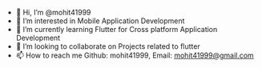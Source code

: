 - 👋 Hi, I’m @mohit41999
- 👀 I’m interested in Mobile Application Development
- 🌱 I’m currently learning Flutter for Cross platform Application Development
- 💞️ I’m looking to collaborate on Projects related to flutter
- 📫 How to reach me Github: mohit41999, Email: mohit41999@gmail.com

<!---
mohit41999/mohit41999 is a ✨ special ✨ repository because its `README.md` (this file) appears on your GitHub profile.
You can click the Preview link to take a look at your changes.
--->

